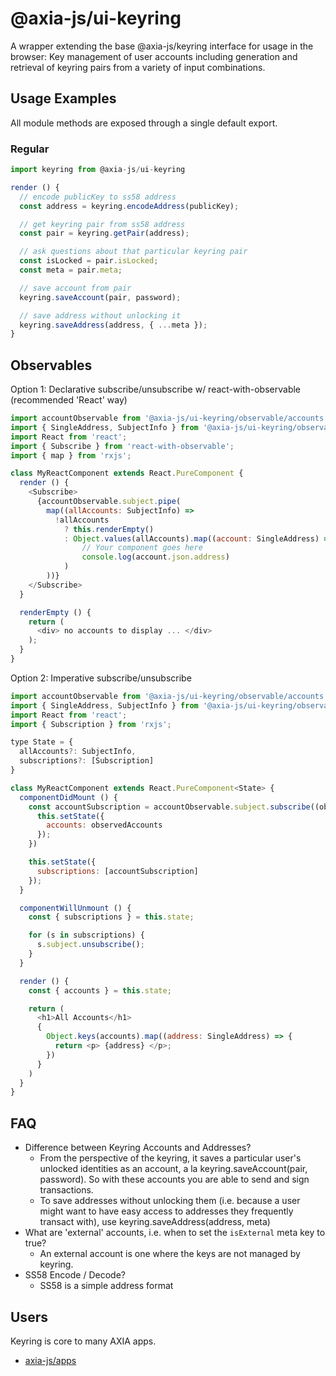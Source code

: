# @axia-js/ui-keyring

A wrapper extending the base @axia-js/keyring interface for usage in the browser:
Key management of user accounts including generation and retrieval of keyring pairs from a variety of input combinations.

## Usage Examples

All module methods are exposed through a single default export.

### Regular

```js
import keyring from @axia-js/ui-keyring

render () {
  // encode publicKey to ss58 address
  const address = keyring.encodeAddress(publicKey);

  // get keyring pair from ss58 address
  const pair = keyring.getPair(address);

  // ask questions about that particular keyring pair
  const isLocked = pair.isLocked;
  const meta = pair.meta;

  // save account from pair
  keyring.saveAccount(pair, password);

  // save address without unlocking it
  keyring.saveAddress(address, { ...meta });
}
```

## Observables

Option 1: Declarative subscribe/unsubscribe w/ react-with-observable (recommended 'React' way)

```js
import accountObservable from '@axia-js/ui-keyring/observable/accounts';
import { SingleAddress, SubjectInfo } from '@axia-js/ui-keyring/observable/types';
import React from 'react';
import { Subscribe } from 'react-with-observable';
import { map } from 'rxjs';

class MyReactComponent extends React.PureComponent {
  render () {
    <Subscribe>
      {accountObservable.subject.pipe(
        map((allAccounts: SubjectInfo) =>
          !allAccounts
            ? this.renderEmpty()
            : Object.values(allAccounts).map((account: SingleAddress) =>
                // Your component goes here
                console.log(account.json.address)
            )
        ))}
    </Subscribe>
  }

  renderEmpty () {
    return (
      <div> no accounts to display ... </div>
    );
  }
}

```

Option 2: Imperative subscribe/unsubscribe

```js
import accountObservable from '@axia-js/ui-keyring/observable/accounts';
import { SingleAddress, SubjectInfo } from '@axia-js/ui-keyring/observable/types';
import React from 'react';
import { Subscription } from 'rxjs';

type State = {
  allAccounts?: SubjectInfo,
  subscriptions?: [Subscription]
}

class MyReactComponent extends React.PureComponent<State> {
  componentDidMount () {
    const accountSubscription = accountObservable.subject.subscribe((observedAccounts) => {
      this.setState({
        accounts: observedAccounts
      });
    })

    this.setState({
      subscriptions: [accountSubscription]
    });
  }

  componentWillUnmount () {
    const { subscriptions } = this.state;

    for (s in subscriptions) {
      s.subject.unsubscribe();
    }
  }

  render () {
    const { accounts } = this.state;

    return (
      <h1>All Accounts</h1>
      {
        Object.keys(accounts).map((address: SingleAddress) => {
          return <p> {address} </p>;
        })
      }
    )
  }
}
```

## FAQ

- Difference between Keyring Accounts and Addresses?
  - From the perspective of the keyring, it saves a particular user's unlocked identities as an account, a la keyring.saveAccount(pair, password). So with these accounts you are able to send and sign transactions.
  - To save addresses without unlocking them (i.e. because a user might want to have easy access to addresses they frequently transact with), use keyring.saveAddress(address, meta)
- What are 'external' accounts, i.e. when to set the `isExternal` meta key to true?
  - An external account is one where the keys are not managed by keyring.
- SS58 Encode / Decode?
  -  SS58 is a simple address format


## Users

Keyring is core to many AXIA apps.

* [axia-js/apps](https://github.com/axia-js/apps)
